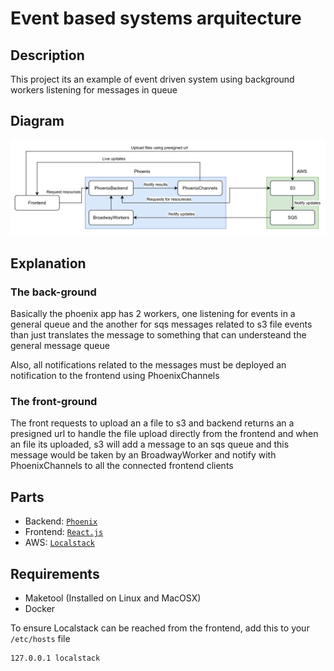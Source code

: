 # Event based systems arquitecture

## Description
This project its an example of event driven system using background workers listening for messages in queue

## Diagram
![diagram!](diagram.png "diagram")

## Explanation

### The back-ground
Basically the phoenix app has 2 workers, one listening for events in a general queue and the another for sqs messages 
related to s3 file events than just translates the message to something that can understeand the general message queue

Also, all notifications related to the messages must be deployed an notification to the frontend using PhoenixChannels

### The front-ground

The front requests to upload an a file to s3 and backend returns an a presigned url to handle the file upload directly
from the frontend and when an file its uploaded, s3 will add a message to an sqs queue and this message would be taken
by an BroadwayWorker and notify with PhoenixChannels to all the connected frontend clients

## Parts

- Backend: [`Phoenix`](https://www.phoenixframework.org/)
- Frontend: [`React.js`](https://reactjs.org/)
- AWS: [`Localstack`](https://localstack.cloud/)

## Requirements

- Maketool (Installed on Linux and MacOSX)
- Docker

To ensure Localstack can be reached from the frontend, add this to your `/etc/hosts` file

```
127.0.0.1 localstack
```
